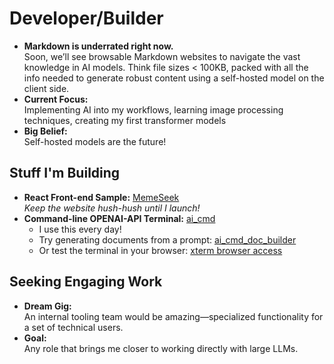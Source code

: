 # Developer/Builder

- **Markdown is underrated right now.**  
  Soon, we’ll see browsable Markdown websites to navigate the vast knowledge in AI models. Think file sizes < 100KB, packed with all the info needed to generate robust content using a self-hosted model on the client side.  
- **Current Focus:**  
   Implementing AI into my workflows, learning image processing techniques, creating my first transformer models  
- **Big Belief:**  
  Self-hosted models are the future!

## Stuff I'm Building

- **React Front-end Sample:** [MemeSeek](memeseek.com/editor)  
  *Keep the website hush-hush until I launch!*  
- **Command-line OPENAI-API Terminal:** [ai_cmd](https://github.com/bcwaters/ai_cmd)  
  - I use this every day!  
  - Try generating documents from a prompt: [ai_cmd_doc_builder](https://zingpng.com)  
  - Or test the terminal in your browser: [xterm browser access](https://zingpng.com/xterm)  

## Seeking Engaging Work

- **Dream Gig:**  
  An internal tooling team would be amazing—specialized functionality for a set of technical users.  
- **Goal:**  
  Any role that brings me closer to working directly with large LLMs.
